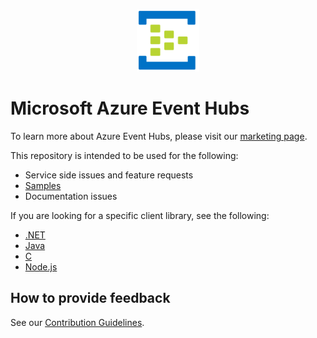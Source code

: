 ﻿<p align="center">
  <img src="event-hubs.png" alt="Microsoft Azure Event Hubs" width="100"/>
</p>

# Microsoft Azure Event Hubs

To learn more about Azure Event Hubs, please visit our [marketing page](https://azure.microsoft.com/services/event-hubs/).

This repository is intended to be used for the following:
* Service side issues and feature requests
* [Samples](./samples/README.md)
* Documentation issues

If you are looking for a specific client library, see the following:
* [.NET](https://github.com/azure/azure-event-hubs-dotnet)
* [Java](https://github.com/azure/azure-event-hubs-java)
* [C](https://github.com/azure/azure-event-hubs-c)
* [Node.js](https://github.com/azure/azure-event-hubs-node)

## How to provide feedback

See our [Contribution Guidelines](./.github/CONTRIBUTING.md).